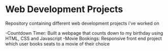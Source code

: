# Web Development Projects
Repository containing different web development projects i've worked on

-Countdown Timer: Built a webpage that counts down to my birthday using HTML, CSS and Javascript
-Movie Bookings: Responsive front end project which user books seats to a movie of their choice
